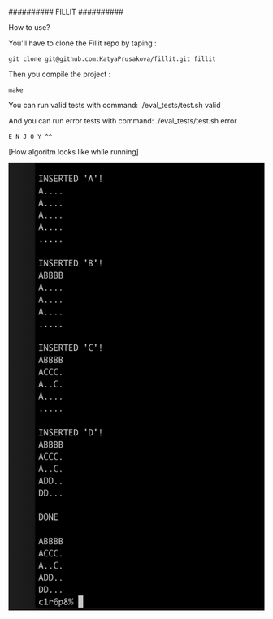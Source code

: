 ########## FILLIT ##########


How to use?

You'll have to clone the Fillit repo by taping :

    git clone git@github.com:KatyaPrusakova/fillit.git fillit
    
Then you compile the project :

    make

You can run valid tests with command: ./eval_tests/test.sh valid

And you can run error tests with command: ./eval_tests/test.sh error

    E N J O Y ^^
    
[How algoritm looks like while running]

![Example](/img/shot.png)

